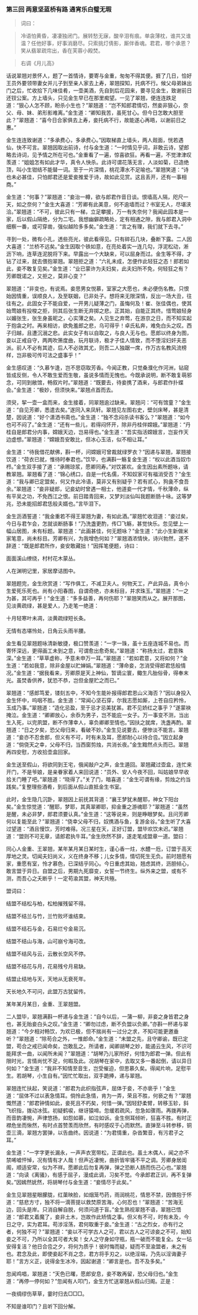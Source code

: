<script type="text/javascript">
    var head = document.getElementsByTagName('head')[0];
    cssURL = '/public/article_1.css';
    linkTag = document.createElement('link');
    linkTag.href = cssURL;
    linkTag.setAttribute('type','text/css');
    linkTag.setAttribute('rel','stylesheet');
    head.appendChild(linkTag);
</script>
### 第三回  两意坚蓝桥有路  通宵乐白璧无瑕 

> 词曰：

> 冷语怕黄昏，凄凄独闭门。展转愁无寐，酸辛泪有痕。单衾薄枕，谁共又谁温？任他好事，好事消磨尽。只索挑灯倩影，厮伴香魂。君君，哪个承恩？笑从翡翠疏帘出，香在芙蓉小殿焚。

> 右调《月儿高》

话说翠翘对景怀人，题了一首情诗，要寄与金重，匆匆不得其便。捱了几日，恰好王员外要领带妻女并儿子到至亲人家去上寿，翠翘探知，托病不行。候父母弟妹出门之后，忙收拾下几味佳肴，一壶美酒，先自到后花园来，要寻见金生，致谢前日还钗公案。方上墙头，只见金生早已在那里痴望。一见了翠翘，便连连跌足道：“狠心人怎不顾，盼杀小生也？”翠翘道：“岂不知郎君情切，然妾非狠心，奈父、母、妹、弟形影难离。”金生道：“卿知我苦，虽死甘心。但今日怎敢大胆至此？”翠翘道：“喜今日合家俱去上寿，妾托病不行，故能遂心再晤，以谢前日之惠。”

金生连连致谢道：“多承费心，多承费心。”因取梯直上墙头，两人觌面，恍若遇仙，快不可言。翠翘因取出前诗，付与金生道：“一时情见乎词，非敢云诗，望郎略去诗词，见予情之所在可也。”金重看了一遍，惊喜欲狂。再看一遍，不觉津津叹羡道：“姐姐怎有如此才华，真令人快杀。此诗可谓花落无言，人淡如菊，已造绝顶，叫小生钳结不能替一词。至于一片深情，桃花潭水不足喻也。”翠翘笑道：“诗也未必甚佳，只怕郎君还是爱妾推爱于诗，故如此见赏。这且丢开，还有一事相商。”

金生道：“何事？”翠翘道：“妾治一樽，欲与郎君作音日谈。恨墙高人隔，咫尺一天，如之奈何？”金生大喜道：“芳卿有此美意，何不逾墙而过？书室无人，尽堪浃洽。”翠翘道：“不可，彼此只有一梯，立足攀援，万一有失奈何？我闻此园本是一家，后以假山隔绝，分为二宅。我想幽僻疏略处，定有相通之隙，我与郎君入洞中细察一番，或可穿凿，强似越险多多矣。”金生道：“言之有理，我们就下去寻。”

寻到一处，微有小孔，透些亮光，彼此看得见。只有碎石几块，叠断下露。二人因大喜道：“兰桥不远矣。”金生因取个铁如意，在亮处着实一连几勾，浮泥松动，淅沥下响，连草连泥脱将下来。早露出一个大缺来，可以屈身而过。金生等不得，才钻了过来，就去偎抱翠翘。翠翘拒之道：“六礼未成，怎便作此轻狂之态！郎若如此，妾不敢复见矣。”金生道：“业已蒙许为夫妇矣，此夫妇所不免，何轻狂之有？芳卿既诺之，又拒之，莫非心变？”

翠翘道：“非变也，有说焉。妾思男女悦慕，室家之大愿也，未必便伤名教。只恨始因情重，误顺良人，及至联姻，已非处子。想将来无限深情，反出一场大丑，往往有之。此固女子不能自爱，一开男儿疑薄之门，虽悔何及！崔、张佳偶也，使其始莺娘有投梭之拒，则其后张生断无弃掷之悲。正其始，自能正其终。惜莺娘轻身以媚张生，张生身虽昵之，心实薄之矣。人见生之弃莺，在游京之日，而不知实起于抱衾之时。再来相访，欲免羞郎之悲，乌可得乎！卓氏私奔，难免白头之叹。西子归越，且遭沉溺之悲。此实女子有以自取之，与良人无与也。愿郎以终身为图，妾以正戒自守，两两吹箫度曲，玩月联诗，极才子佳人情致，而不堕淫妇奸夫恶派。前人不必有其迹，后人不必效其尤，则吾二人独踞一席，作万古名教风流榜样，岂非极可传可法之盛事乎！”

金生感叹道：“久慕乍逢，岂不思窃取芳香。今闻正教，只觉桑濮化作河洲，钻窥皆成反侧，令人不敢生爱而生敬，虽说多情而无愧也。今既承说明，断不敢复萌邪念，可同到敝馆，畅叙片时。”翠翘道：“既要去，待妾携了酒来，与郎君作扑蝶会。”金生道：“极妙，但须快来。”翠翘点首而去。

须臾，挈一壶一盒而来，金生接着，同翠翘逾过缺来。翠翘问：“可有馆童？”金生道：“自见芳卿，悉遣去矣。”遂同入来凤轩。翠翘见左图右史，壁剑床琴，甚是清楚，因说道：“好个潇洒书斋也。”金生道：“独不念闷杀读书客么？”翠翘道：“如今也可不闷了。”金生道：“还有一些儿，若得闷怀开，除非丹桂伴嫦娥。”翠翘道：“丹桂自是郎君分内事，嫦娥天边，岂易得也。”金生道：“吾实指活嫦娥言，岂妄作天边虚想。”翠翘道：“嫦娥吾安敢比，但冰心玉洁，似不相让耳。”

金生道：“待我借花献佛，斟一杯，问嫦娥可曾裁就绿罗衣？”因递与翠翘，翠翘接饮道：“荷衣已就，惟待时奉君也。”饮毕，也满斟一觞复金生道：“权以此酒当奴巾栉。”金生双手接了道：“承赐琼浆，愿卿同寿。”对饮甚欢。金生因出素所题咏，请教翠翘。翠翘看了道：“锦心绣口，自是一代名儒，不知奴家可有福消受否？”金生道：“我与卿已定盟矣，何又作此冷语，莫非又有别疑乎？若有贰心，狗彘不食吾余。”翠翘道：“妾非疑郎，记妾幼时曾遇一相士，他道妾一代才情，千秋薄命，纵有平吴之功，不免西江之恨。前日踏青回来，又梦刘淡仙叫我题断肠十咏。这等梦兆，恐未能招郎君恁般夫婿也。”言毕泪下。

金生沥酒誓道：“我金重若不得王翠翘为妻，有如此酒。”翠翘忙收泪道：“妾过矣，今日与君乍会，怎就谈断肠事！”乃洗盏更酌，传□飞觞，甚觉快乐。忽见壁上一幅山居图，未有标题。翠翘道：“此画甚佳，何无题咏？”金生道：“此小生新做米家笔意，尚未标目。芳卿有兴，为我增色何如？”翠翘酒浓情快，诗兴勃然，遂不辞道：“既是郎君所作，妾安敢藏拙！”因挥笔便题，诗曰：

面面溪山缭绕，村村花木蒙丛。

人在渊明记里，家居摩诘图中。

翠翘题完，金生欣赏道：“写作俱工，不减卫夫人。何物天工，产此异品，真令小生爱死乐死也。尚有小阳春图，自谓奇绝，亦未标目，并求珠玉。”翠翘道：“一之为甚，其可再乎！”金生道：“多多益善，再何伤耶？”翠翘笑而从之。展开那图，见淡黄疏绿，甚是爱人，乃走笔一绝道：

十月轻寒叶未凋，淡黄疏绿短长条。

无情有态堪怜处，日角云头雨半腰。

金生看见翠翘题咏清新敏捷，极口赞羡道：“一字一珠，虽十五座连城不易也。而寄怀深远，更得画工未到之意，可谓愈出愈奇矣。”翠翘道：“称扬太过，君意殊深。”金生道：“草草虚称，予意未申万一耳。”翠翘道：“若如君意，又将如何？”金生道：“若如我意，除非金屋以贮婵娟。”翠翘道：“薄命妾，怎消受得郎君恁般情况。”金生道：“据我看来，芳卿原是天上神仙，暂谪尘寰，鲰生凡胎俗骨，得奉末光。虽焚香供养，犹恐不恭，岂但金屋贮之而已。”

翠翘道：“感郎笃爱，镂刻五中，不知今生能补报得郎君恩山义海否？”因以身投入金生怀中，呜咽不胜。金生道：“常闻心坚石穿，尔我志愿如厮，上苍自应矜怜，玉成乃事。”翠翘道：“造化忌盈，至于忌才忌美犹甚。君不见娇红之事乎？”遂蒙袂掩泣。金生道：“卿卿放心，余忝为男子，岂不能庇一女子。万一事变不测，当出生入死，以完夙盟，断不作薄幸人，辜负卿卿至情也。”因扶之就席，洗盏再酌。翠翘道：“日之夕矣，恐父母归来，看破不妙。”金生见说要去，便惨淡不能言。翠翘道：“妾亦不忍舍郎，但义有不可，时有未及耳，愿郎耐心以待合卺。”因立起身道：“倘侥天之幸，父母不归，当西窗剪烛，共消长夜。”金生黯然点头而已。翠翘再四安慰，方收拾壶盒回家。

金生送至假山，将欲同到王宅，俄闻敲户之声，金生遁回。翠翘藏过壶盒，连忙来开门，不是爷娘，是亲眷家着人来回说道：“员外、安人今夜不回，叫姑娘早早收拾关门睡了吧。”翠翘道：“晓得了。”关了门，暗喜道：“金生可谓有缘，剪烛之约当践矣。”复整理些酒肴，到后面从假山直抵金生书室。

此时，金生隐几沉卧，翠翘因上前抚其背道：“襄王梦犹未醒耶，神女下阳台矣。”金生惊觉道：“醒耶，梦耶，其真翠卿耶，抑金重之游魂耶？”翠翘道：“虽然是醒，未必非梦，郎君须要认真。”金生道：“这等说来，则是睁眼梦矣。且问芳卿何以复能至此？”翠翘道：“侥幸父母不归，奴携酒与鱼，复游金谷。”金生听了大喜过望道：“酒且慢饮，芳时难得。况三星在天，正好订盟，盟毕欢饮未迟。”翠翘道：“盟则不可无章，请郎君执牛耳。”金生欣然不辞，遂走笔成盟章一道。盟曰：

同心人金重、王翠翘，某年某月某日某时生，谨心香一炷，水醴一卮，订盟于高天厚地之灵。切闻夫妇尚义，义在终身不移；儿女多情，情切死生无负。前时翘愿有家，重愿有室，怜才慕色，已深结乎同心。今日重虑其始，翘虑其终，沥胆倾心，敢言盟于异日。自盟之后，男期九死靡变，女誓一节终生。纵外来之盟，或有不测，而吾心之夭断乎！一定苟渝其盟，神天共殛。

盟词曰：

结盟不结松与柏，松柏摧残留不得。

结盟不结兰与竹，兰竹败坏谁结束。

结盟不结石与金，石易烂兮金易沉。

结盟不结山与海，山可崩兮海可改。

结盟不结风与云，云散长空风不停。

结盟不结花与月，花易残兮月易缺。

结盟止结地与天，天地从无衰死年。

天长地久不可问，此盟万古犹留传。

某年某月某日，金重、王翠翘盟。

二人盟毕，翠翘满斟一杯递与金生道：“自今以后，一蒲一柳，非妾之身皆君之身也，甚无贻妾白头之叹。”金生道：“卿勿过虑，断不负盟以负卿。”亦斟一杯递与翠翘道：“今夕相对畅饮，为欢已极，但不揣尚有一过分之求，不知可能更邀垂听？”翠翘道：“除苟合之外，一惟郎命。”金生道：“未盟之先，且守卿谕，既已定盟，苟合之戒已闻命矣，岂敢乱之。所请者，闻卿胡琴之妙，能遏云生风，不识可能拜求一曲，以闻所未闻？”翠翘道：“胡琴乃儿家所好，何惜为郎君一弹。但此有限时光，言情尚忧不足，何暇及此。况胡琴在家中，去取又多一番起倒，请以异日何如？”金生道：“我非不知情至音生，岂受催迫，但思慕久矣。得闻片响，足慰平生。若胡琴，小生自有。”因忙忙取出，双手跪捧，递与翠翘。

翠翘连忙扶起，笑说道：“郎君为此织指弦声，屈体于妾，不亦亵乎！”金生道：“屈体不过以表急情耳。倘怜此急情，肯为一弄，荣且不胜，何亵之有？”翠翘慨然道：“郎君钟情如此，妾死且不朽矣，何惜一弹。”因轻舒柔臂，转移玉轸，斜飞织指，拨动冰弦。初疑鹤唳，继讶猿啼。忽缓若疏风，忽急如骤雨。再拨再弹，而音韵凄惋，声律悠扬，如怨如慕，如泣如诉。金生侧耳倾听，狂喜不胜。有时正襟危坐而愀然，有时点首赞羡而欣然，有时感叹于心而默然。直弹至斗转参移，铜壶三滴，翠翘方罢弹，以告曲终。因说道：“为君情重，杂沓繁音，有污君子之耳。”

金生道：“一字字更长漏永，一声声衣宽带松，正谓此也。虽土木偶人，闻之亦不禁唏嘘怦悼，况有情有才人哉！但声近凄惋，曲折皆牢骚不平之调。芳卿身居闺阁，顺适安常，似为不祥。愿卿此后勿复再弹，弹之恐断人肠而伤己心也。”翠翘道：“向读《离骚》，有感于屈子，漫成此调，习矣不觉。今承郎君正训，再不复弹矣。”因嫣然妩然，将胡琴付与金生道：“妾情尽于此矣。”

金生见翠翘星眼朦胧，红蕖映脸，如烟笼芍药，雨润桃花，情思不禁，因偎抱于怀道：“慈悲方寸，独不将一滴菩提以救焚原苦海，心何忍也！”翠翘道：“苦海无边，回头是岸。只消自解自脱，何须问道于盲。”金生熟视翠翘不语，翠翘已悟道：“郎君又着魔了，妾非土木，岂故作此矫情之事。但义有不可，时有未及，今日之守，实为君耳。苟涉淫荡，君何取重于妾。”金生道：“古之烈女，亦有行之者，何独不可？”翠翘道：“妾以不可学古人之可，君以古人之可谅妾之不可，始知妾之不可，乃所以全其可者大矣！女人之守身如守瓶，瓶一破而不能复全。女一玷安得复洁？他日合卺之夕，将何为质乎！彼时悔而疑，疑而不至渝盟者，未之有也。君念及此，即使妾起不肖之念，君方将手刃之，以绝淫端，乃先以淫诲妻子耶！”言方义正，说得金生冰冷，因起谢道：“卿言是也。吾不及多矣。”

忽闻鸡唱，翠翘道：“天色已曙，愿郎安息，妾不敢再留，恐父母归也。”金生道：“再停一停何如？”忽闻有人叩门，金生方忙送翠翘从假山归阁。正是：

一夜绸缪伤草草，霎时归去□□□。

不知是谁叩门？且听下回分解。